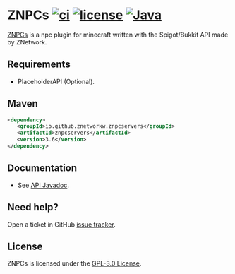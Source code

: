 # ZNPCs [![ci](https://github.com/gonalez/znpc-servers/actions/workflows/maven.yml/badge.svg)](https://github.com/gonalez/znpc-servers/actions/workflows/maven.yml) [![license](https://img.shields.io/github/license/gonalez/znpc-servers)](https://github.com/gonalez/znpc-servers/blob/master/LICENSE) [![Java](https://img.shields.io/badge/Java-8%2B-ff696c)](https://img.shields.io/badge/Java-8%2B-ff696c)

[ZNPCs](https://www.spigotmc.org/resources/znpcs.80940/) is a npc plugin for minecraft written with the Spigot/Bukkit API made by ZNetwork. 

## Requirements
* PlaceholderAPI (Optional).

## Maven

```xml
<dependency>
   <groupId>io.github.znetworkw.znpcservers</groupId>
   <artifactId>znpcservers</artifactId>
   <version>3.6</version>
</dependency>
```

## Documentation

* See [API Javadoc](https://javadoc.io/doc/io.github.znetworkw.znpcservers/znpcservers).

## Need help?

Open a ticket in GitHub [issue tracker](https://github.com/ZNetworkW/znpc-servers/issues).

## License

ZNPCs is licensed under the [GPL-3.0 License](LICENSE).
